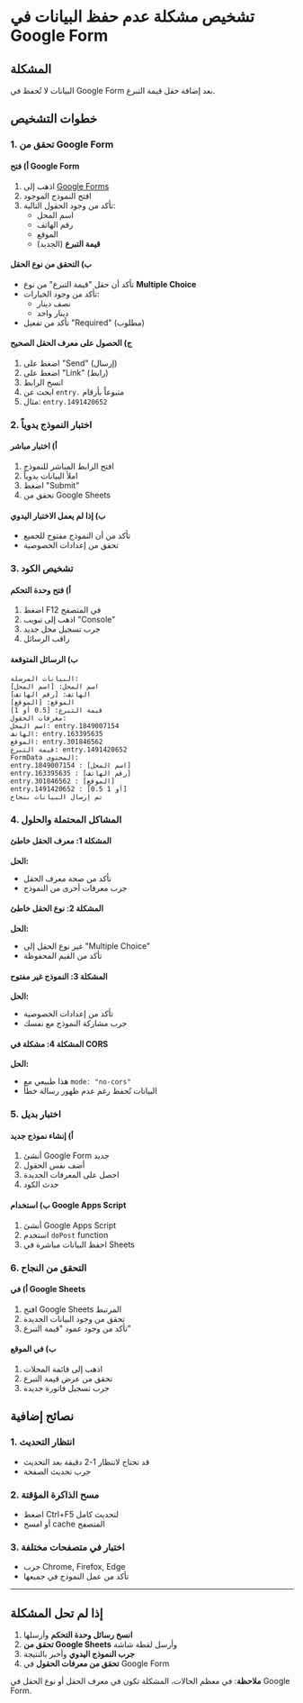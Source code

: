 # تشخيص مشكلة عدم حفظ البيانات في Google Form

## المشكلة
البيانات لا تُحفظ في Google Form بعد إضافة حقل قيمة التبرع.

## خطوات التشخيص

### 1. تحقق من Google Form

#### أ) فتح Google Form
1. اذهب إلى [Google Forms](https://forms.google.com/)
2. افتح النموذج الموجود
3. تأكد من وجود الحقول التالية:
   - اسم المحل
   - رقم الهاتف  
   - الموقع
   - **قيمة التبرع** (الجديد)

#### ب) التحقق من نوع الحقل
- تأكد أن حقل "قيمة التبرع" من نوع **Multiple Choice**
- تأكد من وجود الخيارات:
  - نصف دينار
  - دينار واحد
- تأكد من تفعيل "Required" (مطلوب)

#### ج) الحصول على معرف الحقل الصحيح
1. اضغط على "Send" (إرسال)
2. اضغط على "Link" (رابط)
3. انسخ الرابط
4. ابحث عن `entry.` متبوعاً بأرقام
5. مثال: `entry.1491420652`

### 2. اختبار النموذج يدوياً

#### أ) اختبار مباشر
1. افتح الرابط المباشر للنموذج
2. املأ البيانات يدوياً
3. اضغط "Submit"
4. تحقق من Google Sheets

#### ب) إذا لم يعمل الاختبار اليدوي
- تأكد من أن النموذج مفتوح للجميع
- تحقق من إعدادات الخصوصية

### 3. تشخيص الكود

#### أ) فتح وحدة التحكم
1. اضغط F12 في المتصفح
2. اذهب إلى تبويب "Console"
3. جرب تسجيل محل جديد
4. راقب الرسائل

#### ب) الرسائل المتوقعة
```
البيانات المرسلة:
اسم المحل: [اسم المحل]
الهاتف: [رقم الهاتف]
الموقع: [الموقع]
قيمة التبرع: [0.5 أو 1]
معرفات الحقول:
اسم المحل: entry.1849007154
الهاتف: entry.163395635
الموقع: entry.301846562
قيمة التبرع: entry.1491420652
FormData المحتوى:
entry.1849007154 : [اسم المحل]
entry.163395635 : [رقم الهاتف]
entry.301846562 : [الموقع]
entry.1491420652 : [0.5 أو 1]
تم إرسال البيانات بنجاح
```

### 4. المشاكل المحتملة والحلول

#### المشكلة 1: معرف الحقل خاطئ
**الحل:**
- تأكد من صحة معرف الحقل
- جرب معرفات أخرى من النموذج

#### المشكلة 2: نوع الحقل خاطئ
**الحل:**
- غير نوع الحقل إلى "Multiple Choice"
- تأكد من القيم المحفوظة

#### المشكلة 3: النموذج غير مفتوح
**الحل:**
- تأكد من إعدادات الخصوصية
- جرب مشاركة النموذج مع نفسك

#### المشكلة 4: مشكلة في CORS
**الحل:**
- هذا طبيعي مع `mode: "no-cors"`
- البيانات تُحفظ رغم عدم ظهور رسالة خطأ

### 5. اختبار بديل

#### أ) إنشاء نموذج جديد
1. أنشئ Google Form جديد
2. أضف نفس الحقول
3. احصل على المعرفات الجديدة
4. حدث الكود

#### ب) استخدام Google Apps Script
1. أنشئ Google Apps Script
2. استخدم `doPost` function
3. احفظ البيانات مباشرة في Sheets

### 6. التحقق من النجاح

#### أ) في Google Sheets
1. افتح Google Sheets المرتبط
2. تحقق من وجود البيانات الجديدة
3. تأكد من وجود عمود "قيمة التبرع"

#### ب) في الموقع
1. اذهب إلى قائمة المحلات
2. تحقق من عرض قيمة التبرع
3. جرب تسجيل فاتورة جديدة

## نصائح إضافية

### 1. انتظار التحديث
- قد تحتاج لانتظار 1-2 دقيقة بعد التحديث
- جرب تحديث الصفحة

### 2. مسح الذاكرة المؤقتة
- اضغط Ctrl+F5 لتحديث كامل
- أو امسح cache المتصفح

### 3. اختبار في متصفحات مختلفة
- جرب Chrome, Firefox, Edge
- تأكد من عمل النموذج في جميعها

---

## إذا لم تحل المشكلة

1. **انسخ رسائل وحدة التحكم** وأرسلها
2. **تحقق من Google Sheets** وأرسل لقطة شاشة
3. **جرب النموذج اليدوي** وأخبر بالنتيجة
4. **تحقق من معرفات الحقول** في Google Form

**ملاحظة**: في معظم الحالات، المشكلة تكون في معرف الحقل أو نوع الحقل في Google Form.